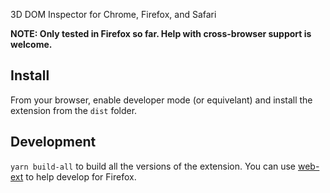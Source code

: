 3D DOM Inspector for Chrome, Firefox, and Safari

**NOTE: Only tested in Firefox so far. Help with cross-browser support is welcome.**

## Install
From your browser, enable developer mode (or equivelant) and install the extension from the `dist` folder.

## Development
`yarn build-all` to build all the versions of the extension. You can use [web-ext](https://github.com/mozilla/web-ext) to help develop for Firefox.
